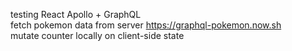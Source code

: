 testing React Apollo + GraphQL<br />
fetch pokemon data from server https://graphql-pokemon.now.sh<br />
mutate counter locally on client-side state<br />
